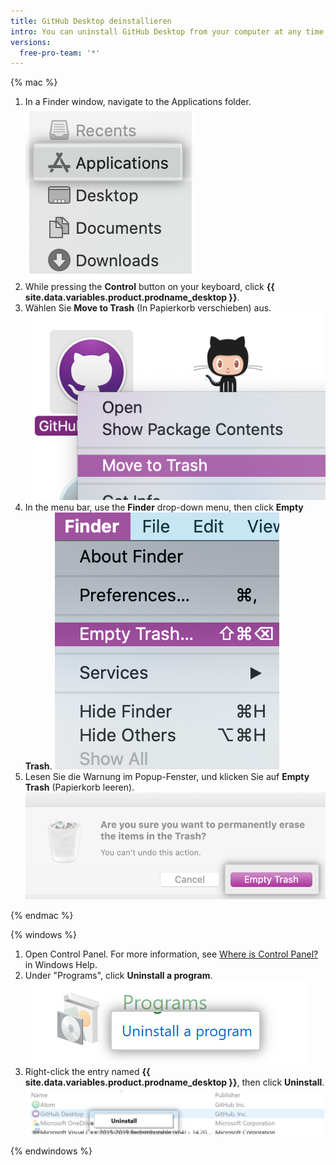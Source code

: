 ```yaml
---
title: GitHub Desktop deinstallieren
intro: You can uninstall GitHub Desktop from your computer at any time.
versions:
  free-pro-team: '*'
---
```


{% mac %}

1. In a Finder window, navigate to the Applications folder. ![Applications folder in the Finder window](/assets/images/help/desktop/applications-folder.png)
2. While pressing the **Control** button on your keyboard, click **{{ site.data.variables.product.prodname_desktop }}**.
3. Wählen Sie **Move to Trash** (In Papierkorb verschieben) aus. ![The Move to Trash option](/assets/images/help/desktop/mac-move-to-trash.png)
4. In the menu bar, use the **Finder** drop-down menu, then click **Empty Trash**. ![The Empty Trash option in the menu bar](/assets/images/help/desktop/mac-empty-trash-menu.png)
5. Lesen Sie die Warnung im Popup-Fenster, und klicken Sie auf **Empty Trash** (Papierkorb leeren). ![The Empty Trash button](/assets/images/help/desktop/mac-empty-trash-button.png)

{% endmac %}

{% windows %}

1. Open Control Panel. For more information, see [Where is Control Panel?](https://support.microsoft.com/en-us/help/13764/windows-where-is-control-panel) in Windows Help.
2. Under "Programs", click **Uninstall a program**. ![The Uninstall a Program option in Control Panel](/assets/images/help/desktop/windows-uninstall-a-program.png)
3. Right-click the entry named **{{ site.data.variables.product.prodname_desktop }}**, then click **Uninstall**. ![The Uninstall option](/assets/images/help/desktop/windows-click-uninstall.png)

{% endwindows %}
